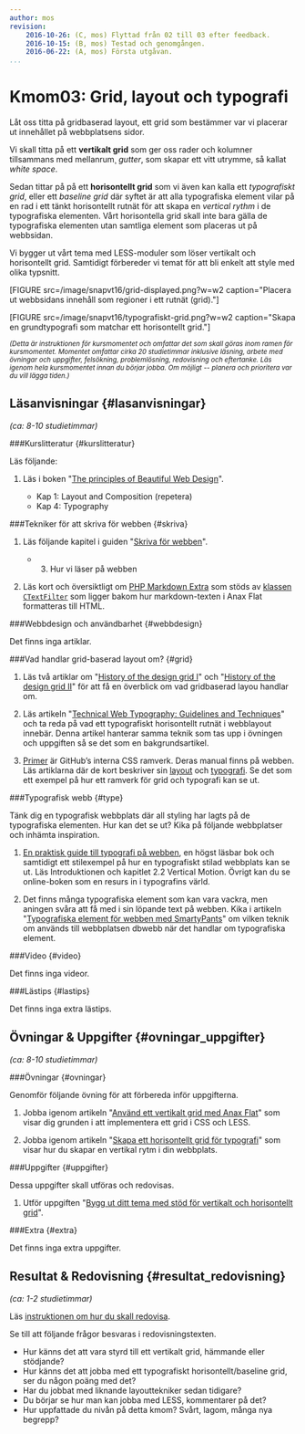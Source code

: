 ```yaml
---
author: mos
revision:
    2016-10-26: (C, mos) Flyttad från 02 till 03 efter feedback.
    2016-10-15: (B, mos) Testad och genomgången.
    2016-06-22: (A, mos) Första utgåvan.
...
```

Kmom03: Grid, layout och typografi
====================================

Låt oss titta på gridbaserad layout, ett grid som bestämmer var vi placerar ut innehållet på webbplatsens sidor.

Vi skall titta på ett **vertikalt grid** som ger oss rader och kolumner tillsammans med mellanrum¸ *gutter*, som skapar ett vitt utrymme, så kallat *white space*.

Sedan tittar på på ett **horisontellt grid** som vi även kan kalla ett *typografiskt grid*, eller ett *baseline grid* där syftet är att alla typografiska element vilar på en rad i ett tänkt horisontellt rutnät för att skapa en *vertical rythm* i de typografiska elementen. Vårt horisontella grid skall inte bara gälla de typografiska elementen utan samtliga element som placeras ut på webbsidan.

Vi bygger ut vårt tema med LESS-moduler som löser vertikalt och horisontellt grid. Samtidigt förbereder vi temat för att bli enkelt att style med olika typsnitt.



<!--more-->

[FIGURE src=/image/snapvt16/grid-displayed.png?w=w2 caption="Placera ut webbsidans innehåll som regioner i ett rutnät (grid)."]

[FIGURE src=/image/snapvt16/typografiskt-grid.png?w=w2 caption="Skapa en grundtypografi som matchar ett horisontellt grid."]

<small>*(Detta är instruktionen för kursmomentet och omfattar det som skall göras inom ramen för kursmomentet. Momentet omfattar cirka 20 studietimmar inklusive läsning, arbete med övningar och uppgifter, felsökning, problemlösning, redovisning och eftertanke. Läs igenom hela kursmomentet innan du börjar jobba. Om möjligt -- planera och prioritera var du vill lägga tiden.)*</small>



Läsanvisningar  {#lasanvisningar}
---------------------------------

*(ca: 8-10 studietimmar)*


###Kurslitteratur  {#kurslitteratur}

Läs följande:

1. Läs i boken "[The principles of Beautiful Web Design](kunskap/boken-the-principles-of-beautiful-web-design)".

    * Kap 1: Layout and Composition (repetera)
    * Kap 4: Typography



###Tekniker för att skriva för webben {#skriva}

1. Läs följande kapitel i guiden "[Skriva för webben](https://www.iis.se/lar-dig-mer/guider/hur-man-skriver-for-webben/)".

    * 3. Hur vi läser på webben

1. Läs kort och översiktligt om [PHP Markdown Extra](https://michelf.ca/projects/php-markdown/extra/) som stöds av [klassen `CTextFilter`](https://github.com/mosbth/ctextfilter) som ligger bakom hur markdown-texten i Anax Flat formatteras till HTML.



###Webbdesign och användbarhet {#webbdesign}

Det finns inga artiklar.

<!--
Läs följande artiklar.

* Nilesen gridlayout
-->


###Vad handlar grid-baserad layout om? {#grid}

1. Läs två artiklar om "[History of the design grid I](https://99designs.com/blog/tips/history-of-the-grid-part-1/)" och "[History of the design grid II](https://blog.99cluster.com/blog/tips/history-of-the-grid-part-2/)" för att få en överblick om vad gridbaserad layou handlar om.

1. Läs artikeln "[Technical Web Typography: Guidelines and Techniques](http://coding.smashingmagazine.com/2011/03/14/technical-web-typography-guidelines-and-techniques/)" och ta reda på vad ett typografiskt horisontellt rutnät i webblayout innebär. Denna artikel hanterar samma teknik som tas upp i övningen och uppgiften så se det som en bakgrundsartikel.

1. [Primer](http://primercss.io/) är GitHub’s interna CSS ramverk. Deras manual finns på webben. Läs artiklarna där de kort beskriver sin [layout](http://primercss.io/layout/) och [typografi](http://primercss.io/type/). Se det som ett exempel på hur ett ramverk för grid och typografi kan se ut.



###Typografisk webb {#type}

Tänk dig en typografisk webbplats där all styling har lagts på de typografiska elementen. Hur kan det se ut? Kika på följande webbplatser och inhämta inspiration.

1. [En praktisk guide till typografi på webben](http://webtypography.net/), en högst läsbar bok och samtidigt ett stilexempel på hur en typografiskt stilad webbplats kan se ut. Läs Introduktionen och kapitlet 2.2 Vertical Motion. Övrigt kan du se online-boken som en resurs in i typografins värld.

1. Det finns många typografiska element som kan vara vackra, men aningen svåra att få med i sin löpande text på webben. Kika i artikeln "[Typografiska element för webben med SmartyPants](coachen/typografiska-element-med-smartypants)" om vilken teknik om används till webbplatsen dbwebb när det handlar om typografiska element.



###Video  {#video}

Det finns inga videor.

<!-- 
Titta på följande:

1. Till kursen finns en videoserie, "[Teknisk webbdesign och användbarhet](https://www.youtube.com/playlist?list=PLKtP9l5q3ce93K_FQtlmz2rcaR_BaKIET)", kika på de videor som börjar på 3.
-->



###Lästips {#lastips}

Det finns inga extra lästips.



Övningar & Uppgifter  {#ovningar_uppgifter}
-------------------------------------------

*(ca: 8-10 studietimmar)*



###Övningar {#ovningar}

Genomför följande övning för att förbereda inför uppgifterna.

1. Jobba igenom artikeln "[Använd ett vertikalt grid med Anax Flat](kunskap/anvand-vertikalt-grid-med-anax-flat)" som visar dig grunden i att implementera ett grid i CSS och LESS.

1. Jobba igenom artikeln "[Skapa ett horisontellt grid för typografi](kunskap/skapa-ett-horisontellt-grid-for-typografi)" som visar hur du skapar en vertikal rytm i din webbplats.



###Uppgifter {#uppgifter}

Dessa uppgifter skall utföras och redovisas.

1. Utför uppgiften "[Bygg ut ditt tema med stöd för vertikalt och horisontellt grid](uppgift/me-sida-med-grid)".



###Extra {#extra}

Det finns inga extra uppgifter.



Resultat & Redovisning  {#resultat_redovisning}
-----------------------------------------------

*(ca: 1-2 studietimmar)*

Läs [instruktionen om hur du skall redovisa](design/redovisa).

Se till att följande frågor besvaras i redovisningstexten.

* Hur känns det att vara styrd till ett vertikalt grid, hämmande eller stödjande?
* Hur känns det att jobba med ett typografiskt horisontellt/baseline grid, ser du någon poäng med det?
* Har du jobbat med liknande layouttekniker sedan tidigare?
* Du börjar se hur man kan jobba med LESS, kommentarer på det?
* Hur uppfattade du nivån på detta kmom? Svårt, lagom, många nya begrepp?
